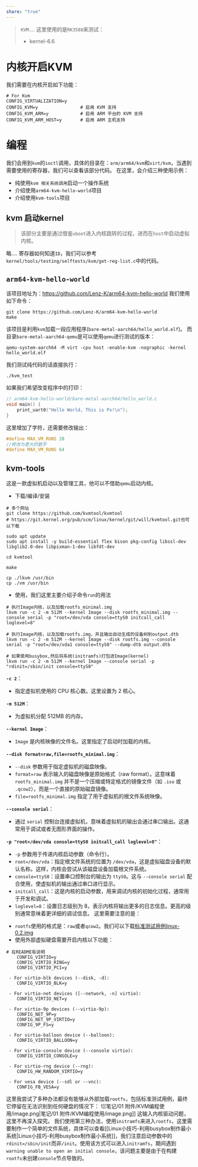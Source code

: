 ```yaml
---
share: "true"
---
```



> `KVM`....
> 这里使用的是`RK3588`来测试：
> + kernel-6.6

# 内核开启KVM
我们需要在内核开启如下功能：
```shell
# For Kvm
CONFIG_VIRTUALIZATION=y
CONFIG_KVM=y                # 启用 KVM 支持
CONFIG_KVM_ARM=y            # 启用 ARM 平台的 KVM 支持
CONFIG_KVM_ARM_HOST=y       # 启用 ARM 主机支持
```

# 编程
我们会用到`kvm`的`ioctl`调用，具体的目录在：`arm/arm64/kvm`和`virt/kvm`，当遇到需要使用的寄存器，我们可以查看该部分代码。
在这里，会介绍三种使用示例：
+ 纯使用`kvm 相关系统调用`启动一个操作系统
+ 介绍使用`arm64-kvm-hello-world`项目
+ 介绍使用`kvm-tools`项目
## kvm 启动kernel
> 该部分主要是通过借鉴`uboot`进入内核跳转的过程，进而在`host`中启动虚拟内核。

略....
寄存器如何知道`ID`，我们可以参考`kernel/tools/testing/selftests/kvm/get-reg-list.c`中的代码。

## `arm64-kvm-hello-world`
该项目地址为：https://github.com/Lenz-K/arm64-kvm-hello-world
我们使用如下命令：
```shell
git clone https://github.com/Lenz-K/arm64-kvm-hello-world
make
```
该项目是利用`kvm`加载一段应用程序(`bare-metal-aarch64/hello_world.elf`)。
而目录`bare-metal-aarch64-qemu`是可以使用`qemu`进行测试的版本：
```shell
qemu-system-aarch64 -M virt -cpu host -enable-kvm -nographic -kernel hello_world.elf
```
我们测试纯代码的话直接执行：
```shell
./kvm_test
```
如果我们希望改变程序中的打印：
```c
// arm64-kvm-hello-world/bare-metal-aarch64/hello_world.c
void main() {
    print_uart0("Hello World, This is Px!\n");
}
```
这里增加了字符，还需要修改输出：
```c
#define MAX_VM_RUNS 20
//修改为更大的数字
#define MAX_VM_RUNS 64
```

## kvm-tools
这是一款虚拟机启动以及管理工具，他可以不借助`qemu`启动内核。
+ 下载/编译/安装
```shell
# 多个网址
git clone https://github.com/kvmtool/kvmtool
# https://git.kernel.org/pub/scm/linux/kernel/git/will/kvmtool.git也可以下载

sudo apt update 
sudo apt install -y build-essential flex bison pkg-config libssl-dev libglib2.0-dev libpixman-1-dev libfdt-dev

cd kvmtool

make

cp ./lkvm /usr/bin
cp ./vm /usr/bin
```
+ 使用，我们这里主要介绍子命令`run`的用法
```shell
# 执行Image内核，以及加载rootfs_minimal.img
lkvm run -c 2 -m 512M --kernel Image --disk rootfs_minimal.img --console serial -p "root=/dev/vda console=ttyS0 initcall_call loglevel=8"

# 执行Image内核，以及加载rootfs.img，并且输出自动生成的设备树到output.dtb
lkvm run -c 2 -m 512M --kernel Image --disk rootfs.img --console serial -p "root=/dev/vda1 console=ttyS0" --dump-dtb output.dtb

# 如果使用busybox,然后将系统(initramfs)打包进Image(kernel)
lkvm run -c 2 -m 512M --kernel Image --console serial -p "rdinit=/sbin/init console=ttyS0"
```
**`-c 2`**：
- 指定虚拟机使用的 CPU 核心数。这里设置为 2 核心。

**`-m 512M`**：
- 为虚拟机分配 512MB 的内存。

**`--kernel Image`**：
- `Image` 是内核映像的文件名。这里指定了启动时加载的内核。

**`--disk format=raw,file=rootfs_minimal.img`**：
- `--disk` 参数用于指定虚拟机的磁盘映像。
- `format=raw` 表示输入的磁盘映像是原始格式（raw format）。这意味着 `rootfs_minimal.img` 并不是一个压缩或特定格式的镜像文件（如 `.iso` 或 `.qcow2`），而是一个直接的原始磁盘镜像。
- `file=rootfs_minimal.img` 指定了用于虚拟机的根文件系统映像。

**`--console serial`**：
- 通过 `serial` 控制台连接虚拟机，意味着虚拟机的输出会通过串口输出。这通常用于调试或者无图形界面的操作。

**`-p "root=/dev/vda console=ttyS0 initcall_call loglevel=8"`**：
- `-p` 参数用于传递内核启动参数（命令行）。
- `root=/dev/vda`：指定根文件系统的位置为 `/dev/vda`，这是虚拟磁盘设备的默认名称。这样，内核会尝试从该磁盘设备加载根文件系统。
- `console=ttyS0`：设置串口控制台的输出为 `ttyS0`。这与 `--console serial` 配合使用，使虚拟机的输出通过串口进行显示。
- `initcall_call`：这是内核的启动参数，用来调试内核的初始化过程，通常用于开发和调试。
- `loglevel=8`：设置日志级别为 8，表示内核将输出更多的日志信息。更高的级别通常意味着更详细的调试信息。
这里需要注意的是：
+ `rootfs`使用的格式是：`raw`或者`qcow2`。我们可以下载[标准测试用例linux-0.2.img](http://lassauge.free.fr/qemu/release/)
+ 使用外部虚拟硬盘需要开启内核以下功能：
```shell
# 在README有说明
	CONFIG_VIRTIO=y
	CONFIG_VIRTIO_RING=y
	CONFIG_VIRTIO_PCI=y

 - For virtio-blk devices (--disk, -d):
	CONFIG_VIRTIO_BLK=y

 - For virtio-net devices ([--network, -n] virtio):
	CONFIG_VIRTIO_NET=y

 - For virtio-9p devices (--virtio-9p):
	CONFIG_NET_9P=y
	CONFIG_NET_9P_VIRTIO=y
	CONFIG_9P_FS=y

 - For virtio-balloon device (--balloon):
	CONFIG_VIRTIO_BALLOON=y

 - For virtio-console device (--console virtio):
	CONFIG_VIRTIO_CONSOLE=y

 - For virtio-rng device (--rng):
	CONFIG_HW_RANDOM_VIRTIO=y

 - For vesa device (--sdl or --vnc):
	CONFIG_FB_VESA=y
```
这里我尝试了多种办法都没有能够从外部加载`rootfs`，包括标准测试用例，最终它停留在无法识别到任何硬盘的情况下：
![[笔记/01 附件/KVM编程使用/image.png|笔记/01 附件/KVM编程使用/image.png]]
这输入内核驱动问题，这里不再深入探究。
我们使用第三种办法，使用`initramfs`来进入`rootfs`，这里需要制作一个简单的文件系统，具体可以查看[[Linux小技巧-利用busybox制作最小系统|Linux小技巧-利用busybox制作最小系统]]，我们注意启动参数中的`rdinit=/sbin/init`而非`/init`。使用该方式可以进入`initramfs`，期间遇到`warning unable to open an initial console`，该问题主要是由于在构建`rootfs`未创建`console`节点导致的。
